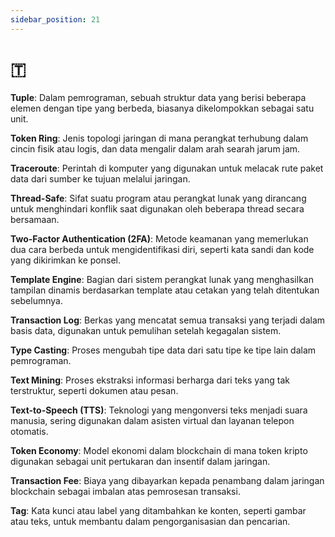 ```yaml
---
sidebar_position: 21
---
```


# 🇹

**Tuple**: Dalam pemrograman, sebuah struktur data yang berisi beberapa elemen dengan tipe yang berbeda, biasanya dikelompokkan sebagai satu unit.

**Token Ring**: Jenis topologi jaringan di mana perangkat terhubung dalam cincin fisik atau logis, dan data mengalir dalam arah searah jarum jam.

**Traceroute**: Perintah di komputer yang digunakan untuk melacak rute paket data dari sumber ke tujuan melalui jaringan.

**Thread-Safe**: Sifat suatu program atau perangkat lunak yang dirancang untuk menghindari konflik saat digunakan oleh beberapa thread secara bersamaan.

**Two-Factor Authentication (2FA)**: Metode keamanan yang memerlukan dua cara berbeda untuk mengidentifikasi diri, seperti kata sandi dan kode yang dikirimkan ke ponsel.

**Template Engine**: Bagian dari sistem perangkat lunak yang menghasilkan tampilan dinamis berdasarkan template atau cetakan yang telah ditentukan sebelumnya.

**Transaction Log**: Berkas yang mencatat semua transaksi yang terjadi dalam basis data, digunakan untuk pemulihan setelah kegagalan sistem.

**Type Casting**: Proses mengubah tipe data dari satu tipe ke tipe lain dalam pemrograman.

**Text Mining**: Proses ekstraksi informasi berharga dari teks yang tak terstruktur, seperti dokumen atau pesan.

**Text-to-Speech (TTS)**: Teknologi yang mengonversi teks menjadi suara manusia, sering digunakan dalam asisten virtual dan layanan telepon otomatis.

**Token Economy**: Model ekonomi dalam blockchain di mana token kripto digunakan sebagai unit pertukaran dan insentif dalam jaringan.

**Transaction Fee**: Biaya yang dibayarkan kepada penambang dalam jaringan blockchain sebagai imbalan atas pemrosesan transaksi.

**Tag**: Kata kunci atau label yang ditambahkan ke konten, seperti gambar atau teks, untuk membantu dalam pengorganisasian dan pencarian.